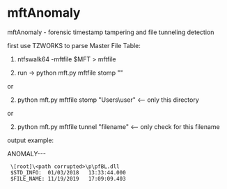 mftAnomaly
================

mftAnomaly - forensic timestamp tampering and file tunneling detection

first use TZWORKS to parse Master File Table: 

1) ntfswalk64 -mftfile $MFT > mftfile

2) run -> python mft.py mftfile stomp ""

or

2) python mft.py mftfile stomp "Users\user" <-- only this directory<br>

or<br>

2) python mft.py mftfile tunnel "filename" <-- only check for this filename

output example:

ANOMALY---

     \[root]\<path corrupted>\p\pfBL.dll
     $STD_INFO:  01/03/2018   13:33:44.000 
     $FILE_NAME: 11/19/2019   17:09:09.403
